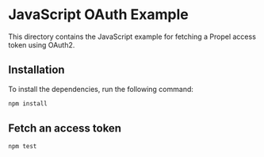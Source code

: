 # JavaScript OAuth Example

This directory contains the JavaScript example for fetching a Propel access token using OAuth2.

## Installation

To install the dependencies, run the following command:

```bash
npm install
```

## Fetch an access token

```bash
npm test
```
